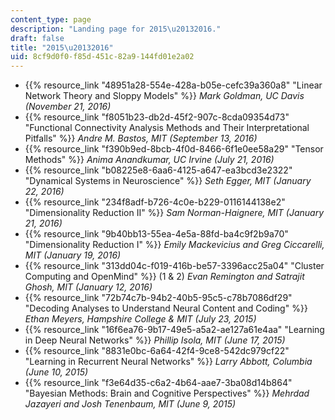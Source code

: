 ```yaml
---
content_type: page
description: "Landing page for 2015\u20132016."
draft: false
title: "2015\u20132016"
uid: 8cf9d0f0-f85d-451c-82a9-144fd01e2a02
---
```

- {{% resource_link "48951a28-554e-428a-b05e-cefc39a360a8" "Linear Network Theory and Sloppy Models" %}} *Mark Goldman, UC Davis (November 21, 2016)*           
- {{% resource_link "f8051b23-db2d-45f2-907c-8cda09354d73" "Functional Connectivity Analysis Methods and Their Interpretational Pitfalls" %}} *Andre M. Bastos, MIT (September 13, 2016)*
- {{% resource_link "f390b9ed-8bcb-4f0d-8466-6f1e0ee58a29" "Tensor Methods" %}} *Anima Anandkumar, UC Irvine (July 21, 2016)* 
- {{% resource_link "b08225e8-6aa6-4125-a647-ea3bcd3e2322" "Dynamical Systems in Neuroscience" %}} *Seth Egger, MIT (January 22, 2016)* 
- {{% resource_link "234f8adf-b726-4c0e-b229-0116144138e2" "Dimensionality Reduction II" %}} *Sam Norman-Haignere, MIT (January 21, 2016)* 
- {{% resource_link "9b40bb13-55ea-4e5a-88fd-ba4c9f2b9a70" "Dimensionality Reduction I" %}} *Emily Mackevicius and Greg Ciccarelli, MIT (January 19, 2016)*
- {{% resource_link "313dd04c-f019-416b-be57-3396acc25a04" "Cluster Computing and OpenMind" %}} (1 & 2) *Evan Remington and Satrajit Ghosh, MIT (January 12, 2016)*
- {{% resource_link "72b74c7b-94b2-40b5-95c5-c78b7086df29" "Decoding Analyses to Understand Neural Content and Coding" %}} *Ethan Meyers, Hampshire College & MIT (July 23, 2015)* 
- {{% resource_link "16f6ea76-9b17-49e5-a5a2-ae127a61e4aa" "Learning in Deep Neural Networks" %}} *Phillip Isola, MIT (June 17, 2015)* 
- {{% resource_link "8831e0bc-6a64-42f4-9ce8-542dc979cf22" "Learning in Recurrent Neural Networks" %}} *Larry Abbott, Columbia (June 10, 2015)*
- {{% resource_link "f3e64d35-c6a2-4b64-aae7-3ba08d14b864" "Bayesian Methods: Brain and Cognitive Perspectives" %}} *Mehrdad Jazayeri and Josh Tenenbaum, MIT (June 9, 2015)*